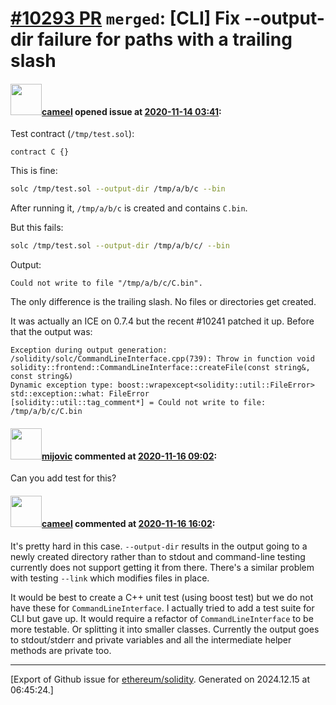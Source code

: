 # [\#10293 PR](https://github.com/ethereum/solidity/pull/10293) `merged`: [CLI] Fix --output-dir failure for paths with a trailing slash

#### <img src="https://avatars.githubusercontent.com/u/137030?v=4" width="50">[cameel](https://github.com/cameel) opened issue at [2020-11-14 03:41](https://github.com/ethereum/solidity/pull/10293):

Test contract (`/tmp/test.sol`):
```solidity
contract C {}
```

This is fine:
```bash
solc /tmp/test.sol --output-dir /tmp/a/b/c --bin
```
After running it, `/tmp/a/b/c` is created and contains `C.bin`.

But this fails:
```bash
solc /tmp/test.sol --output-dir /tmp/a/b/c/ --bin
```

Output:
```
Could not write to file "/tmp/a/b/c/C.bin".
```
The only difference is the trailing slash. No files or directories get created.

It was actually an ICE on 0.7.4 but the recent #10241 patched it up. Before that the output was:
```
Exception during output generation: /solidity/solc/CommandLineInterface.cpp(739): Throw in function void solidity::frontend::CommandLineInterface::createFile(const string&, const string&)
Dynamic exception type: boost::wrapexcept<solidity::util::FileError>
std::exception::what: FileError
[solidity::util::tag_comment*] = Could not write to file: /tmp/a/b/c/C.bin
```

#### <img src="https://avatars.githubusercontent.com/u/23421619?u=50068b46fd9aafcb2b59c0d93b9eb49692ba9c66&v=4" width="50">[mijovic](https://github.com/mijovic) commented at [2020-11-16 09:02](https://github.com/ethereum/solidity/pull/10293#issuecomment-727839110):

Can you add test for this?

#### <img src="https://avatars.githubusercontent.com/u/137030?v=4" width="50">[cameel](https://github.com/cameel) commented at [2020-11-16 16:02](https://github.com/ethereum/solidity/pull/10293#issuecomment-728155997):

It's pretty hard in this case. `--output-dir` results in the output going to a newly created directory rather than to stdout and command-line testing currently does not support getting it from there. There's a similar problem with testing `--link` which modifies files in place.

It would be best to create a C++ unit test (using boost test) but we do not have these for `CommandLineInterface`. I actually tried to add a test suite for CLI but gave up. It would require a refactor of `CommandLineInterface` to be more testable. Or splitting it into smaller classes. Currently the output goes to stdout/stderr and private variables and all the intermediate helper methods are private too.


-------------------------------------------------------------------------------



[Export of Github issue for [ethereum/solidity](https://github.com/ethereum/solidity). Generated on 2024.12.15 at 06:45:24.]
